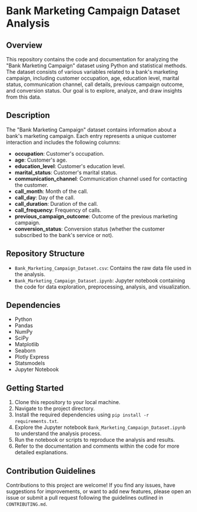 # Bank Marketing Campaign Dataset Analysis

## Overview
This repository contains the code and documentation for analyzing the "Bank Marketing Campaign" dataset using Python and statistical methods. The dataset consists of various variables related to a bank's marketing campaign, including customer occupation, age, education level, marital status, communication channel, call details, previous campaign outcome, and conversion status. Our goal is to explore, analyze, and draw insights from this data.

## Description
The "Bank Marketing Campaign" dataset contains information about a bank's marketing campaign. Each entry represents a unique customer interaction and includes the following columns:

- **occupation**: Customer's occupation.
- **age**: Customer's age.
- **education_level**: Customer's education level.
- **marital_status**: Customer's marital status.
- **communication_channel**: Communication channel used for contacting the customer.
- **call_month**: Month of the call.
- **call_day**: Day of the call.
- **call_duration**: Duration of the call.
- **call_frequency**: Frequency of calls.
- **previous_campaign_outcome**: Outcome of the previous marketing campaign.
- **conversion_status**: Conversion status (whether the customer subscribed to the bank's service or not).

## Repository Structure
- `Bank_Marketing_Campaign_Dataset.csv`: Contains the raw data file used in the analysis.
- `Bank_Marketing_Campaign_Dataset.ipynb`: Jupyter notebook containing the code for data exploration, preprocessing, analysis, and visualization.

## Dependencies
- Python
- Pandas
- NumPy
- SciPy
- Matplotlib
- Seaborn
- Plotly Express
- Statsmodels
- Jupyter Notebook

## Getting Started
1. Clone this repository to your local machine.
2. Navigate to the project directory.
3. Install the required dependencies using `pip install -r requirements.txt`.
4. Explore the Jupyter notebook `Bank_Marketing_Campaign_Dataset.ipynb` to understand the analysis process.
5. Run the notebook or scripts to reproduce the analysis and results.
6. Refer to the documentation and comments within the code for more detailed explanations.

## Contribution Guidelines
Contributions to this project are welcome! If you find any issues, have suggestions for improvements, or want to add new features, please open an issue or submit a pull request following the guidelines outlined in `CONTRIBUTING.md`.
